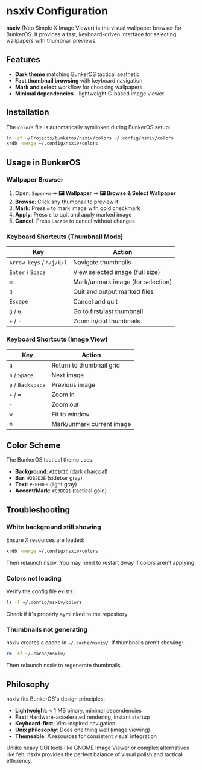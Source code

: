 # nsxiv Configuration

**nsxiv** (Neo Simple X Image Viewer) is the visual wallpaper browser for BunkerOS. It provides a fast, keyboard-driven interface for selecting wallpapers with thumbnail previews.

## Features

- **Dark theme** matching BunkerOS tactical aesthetic
- **Fast thumbnail browsing** with keyboard navigation
- **Mark and select** workflow for choosing wallpapers
- **Minimal dependencies** - lightweight C-based image viewer

## Installation

The `colors` file is automatically symlinked during BunkerOS setup:

```bash
ln -sf ~/Projects/bunkeros/nsxiv/colors ~/.config/nsxiv/colors
xrdb -merge ~/.config/nsxiv/colors
```

## Usage in BunkerOS

### Wallpaper Browser

1. Open: `Super+m` → **🖼️ Wallpaper** → **🖼️ Browse & Select Wallpaper**
2. **Browse**: Click any thumbnail to preview it
3. **Mark**: Press `m` to mark image with gold checkmark
4. **Apply**: Press `q` to quit and apply marked image
5. **Cancel**: Press `Escape` to cancel without changes

### Keyboard Shortcuts (Thumbnail Mode)

| Key | Action |
|-----|--------|
| `Arrow keys` / `h/j/k/l` | Navigate thumbnails |
| `Enter` / `Space` | View selected image (full size) |
| `m` | Mark/unmark image (for selection) |
| `q` | Quit and output marked files |
| `Escape` | Cancel and quit |
| `g` / `G` | Go to first/last thumbnail |
| `+` / `-` | Zoom in/out thumbnails |

### Keyboard Shortcuts (Image View)

| Key | Action |
|-----|--------|
| `q` | Return to thumbnail grid |
| `n` / `Space` | Next image |
| `p` / `Backspace` | Previous image |
| `+` / `=` | Zoom in |
| `-` | Zoom out |
| `w` | Fit to window |
| `m` | Mark/unmark current image |

## Color Scheme

The BunkerOS tactical theme uses:

- **Background**: `#1C1C1C` (dark charcoal)
- **Bar**: `#2B2D2E` (sidebar gray)
- **Text**: `#E0E0E0` (light gray)
- **Accent/Mark**: `#C3B091` (tactical gold)

## Troubleshooting

### White background still showing

Ensure X resources are loaded:
```bash
xrdb -merge ~/.config/nsxiv/colors
```

Then relaunch nsxiv. You may need to restart Sway if colors aren't applying.

### Colors not loading

Verify the config file exists:
```bash
ls -l ~/.config/nsxiv/colors
```

Check if it's properly symlinked to the repository.

### Thumbnails not generating

nsxiv creates a cache in `~/.cache/nsxiv/`. If thumbnails aren't showing:
```bash
rm -rf ~/.cache/nsxiv/
```

Then relaunch nsxiv to regenerate thumbnails.

## Philosophy

nsxiv fits BunkerOS's design principles:
- **Lightweight**: < 1 MB binary, minimal dependencies
- **Fast**: Hardware-accelerated rendering, instant startup
- **Keyboard-first**: Vim-inspired navigation
- **Unix philosophy**: Does one thing well (image viewing)
- **Themeable**: X resources for consistent visual integration

Unlike heavy GUI tools like GNOME Image Viewer or complex alternatives like feh, nsxiv provides the perfect balance of visual polish and tactical efficiency.

